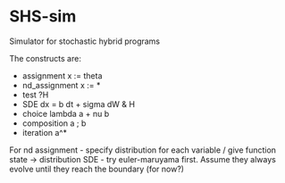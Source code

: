 # SHS-sim
Simulator for stochastic hybrid programs

The constructs are:

- assignment x := theta
- nd_assignment x := *
- test ?H
- SDE dx = b dt + sigma dW & H
- choice lambda a + nu b
- composition a ; b
- iteration a^*

For nd assignment - specify distribution for each variable / give function state -> distribution
SDE - try euler-maruyama first. Assume they always evolve until they reach the boundary (for now?)


